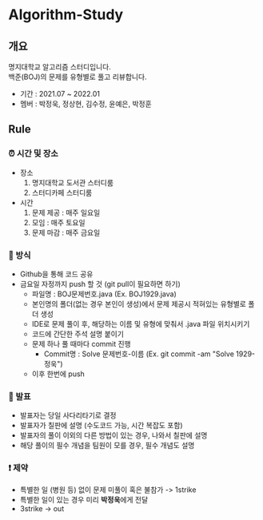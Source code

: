 # Algorithm-Study
## 개요
명지대학교 알고리즘 스터디입니다.  
백준(BOJ)의 문제를 유형별로 풀고 리뷰합니다.
* 기간 : 2021.07 ~ 2022.01
* 멤버 : 박정욱, 정상현, 김수정, 윤예은, 박정훈
## Rule
### ⏰ 시간 및 장소
* 장소
  1. 명지대학교 도서관 스터디룸
  2. 스터디카페 스터디룸
* 시간
  1. 문제 제공 : 매주 일요일
  2. 모임 : 매주 토요일
  3. 문제 마감 : 매주 금요일
### 📄 방식
* Github을 통해 코드 공유
* 금요일 자정까지 push 할 것 (git pull이 필요하면 하기)
  * 파일명 : BOJ문제번호.java (Ex. BOJ1929.java)
  * 본인명의 폴더(없는 경우 본인이 생성)에서 문제 제공시 적혀있는 유형별로 폴더 생성
  * IDE로 문제 풀이 후, 해당하는 이름 및 유형에 맞춰서 .java 파일 위치시키기
  * 코드에 간단한 주석 설명 붙이기
  * 문제 하나 풀 때마다 commit 진행
    * Commit명 : Solve 문제번호-이름 (Ex. git commit -am "Solve 1929-정욱")
  * 이후 한번에 push 
### 📢 발표
* 발표자는 당일 사다리타기로 결정
* 발표자가 칠판에 설명 (수도코드 가능, 시간 복잡도 포함)
* 발표자의 풀이 이외의 다른 방법이 있는 경우, 나와서 칠판에 설명
* 해당 풀이의 필수 개념을 팀원이 모를 경우, 필수 개념도 설명
### ❗ 제약
* 특별한 일 (병원 등) 없이 문제 미풀이 혹은 불참가 -> 1strike
* 특별한 일이 있는 경우 미리 **박정욱**에게 전달
* 3strike -> out
